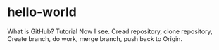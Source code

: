 # hello-world
What is GitHub? Tutorial
Now I see. Cread repository, clone repository, Create branch, do work, merge branch, push back to Origin.


